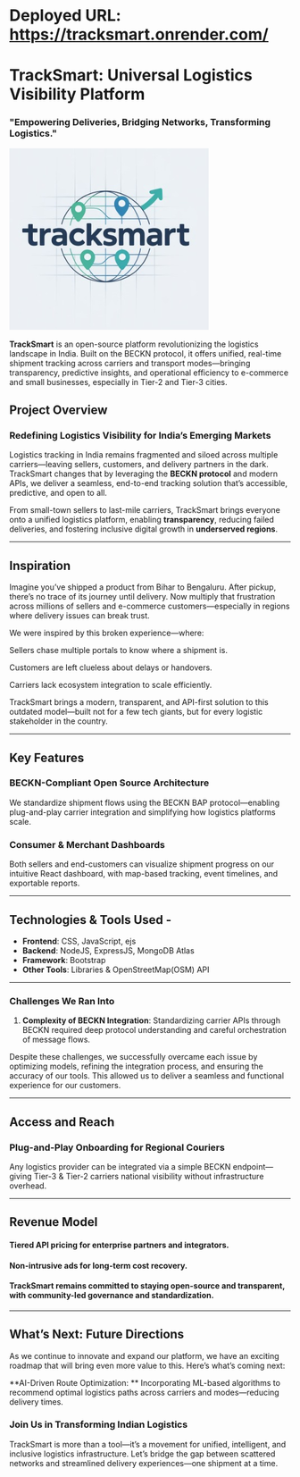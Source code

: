 # Deployed URL: https://tracksmart.onrender.com/

# TrackSmart: Universal Logistics Visibility Platform
### **"Empowering Deliveries, Bridging Networks, Transforming Logistics."**


![Logo](TrackSmart_Logo.jpeg)

**TrackSmart** is an open-source platform revolutionizing the logistics landscape in India. Built on the BECKN protocol, it offers unified, real-time shipment tracking across carriers and transport modes—bringing transparency, predictive insights, and operational efficiency to e-commerce and small businesses, especially in Tier-2 and Tier-3 cities.

## **Project Overview**

### **Redefining Logistics Visibility for India’s Emerging Markets**  
Logistics tracking in India remains fragmented and siloed across multiple carriers—leaving sellers, customers, and delivery partners in the dark. TrackSmart changes that by leveraging the **BECKN protocol** and modern APIs, we deliver a seamless, end-to-end tracking solution that’s accessible, predictive, and open to all.

From small-town sellers to last-mile carriers, TrackSmart brings everyone onto a unified logistics platform, enabling **transparency**, reducing failed deliveries, and fostering inclusive digital growth in **underserved regions**.

---

## **Inspiration**

Imagine you’ve shipped a product from Bihar to Bengaluru. After pickup, there’s no trace of its journey until delivery. Now multiply that frustration across millions of sellers and e-commerce customers—especially in regions where delivery issues can break trust.

We were inspired by this broken experience—where:

Sellers chase multiple portals to know where a shipment is.

Customers are left clueless about delays or handovers.

Carriers lack ecosystem integration to scale efficiently.

TrackSmart brings a modern, transparent, and API-first solution to this outdated model—built not for a few tech giants, but for every logistic stakeholder in the country. 

-----

## **Key Features**

### **BECKN-Compliant Open Source Architecture**  
We standardize shipment flows using the BECKN BAP protocol—enabling plug-and-play carrier integration and simplifying how logistics platforms scale.

### **Consumer & Merchant Dashboards**  
Both sellers and end-customers can visualize shipment progress on our intuitive React dashboard, with map-based tracking, event timelines, and exportable reports.

---
## **Technologies & Tools Used -**

- **Frontend**: CSS, JavaScript, ejs  
- **Backend**: NodeJS, ExpressJS, MongoDB Atlas  
- **Framework**: Bootstrap    
- **Other Tools**: Libraries & OpenStreetMap(OSM) API 


---

### Challenges We Ran Into

1. **Complexity of BECKN Integration**: Standardizing carrier APIs through BECKN required deep protocol understanding and careful orchestration of message flows.

Despite these challenges, we successfully overcame each issue by optimizing models, refining the integration process, and ensuring the accuracy of our tools. This allowed us to deliver a seamless and functional experience for our customers.



---
## **Access and Reach**

### **Plug-and-Play Onboarding for Regional Couriers**  
Any logistics provider can be integrated via a simple BECKN endpoint—giving Tier-3 & Tier-2 carriers national visibility without infrastructure overhead.

---

## **Revenue Model**

#### **Tiered API pricing for enterprise partners and integrators.**  

#### **Non-intrusive ads for long-term cost recovery.**  

#### TrackSmart remains committed to staying open-source and transparent, with community-led governance and standardization.
---

## **What’s Next: Future Directions**

As we continue to innovate and expand our platform, we have an exciting roadmap that will bring even more value to this. Here’s what’s coming next:

**AI-Driven Route Optimization: **
Incorporating ML-based algorithms to recommend optimal logistics paths across carriers and modes—reducing delivery times.



### **Join Us in Transforming Indian Logistics**
TrackSmart is more than a tool—it’s a movement for unified, intelligent, and inclusive logistics infrastructure.
Let’s bridge the gap between scattered networks and streamlined delivery experiences—one shipment at a time.
